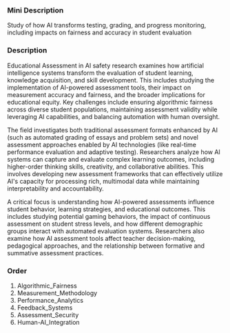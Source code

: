 ### Mini Description

Study of how AI transforms testing, grading, and progress monitoring, including impacts on fairness and accuracy in student evaluation

### Description

Educational Assessment in AI safety research examines how artificial intelligence systems transform the evaluation of student learning, knowledge acquisition, and skill development. This includes studying the implementation of AI-powered assessment tools, their impact on measurement accuracy and fairness, and the broader implications for educational equity. Key challenges include ensuring algorithmic fairness across diverse student populations, maintaining assessment validity while leveraging AI capabilities, and balancing automation with human oversight.

The field investigates both traditional assessment formats enhanced by AI (such as automated grading of essays and problem sets) and novel assessment approaches enabled by AI technologies (like real-time performance evaluation and adaptive testing). Researchers analyze how AI systems can capture and evaluate complex learning outcomes, including higher-order thinking skills, creativity, and collaborative abilities. This involves developing new assessment frameworks that can effectively utilize AI's capacity for processing rich, multimodal data while maintaining interpretability and accountability.

A critical focus is understanding how AI-powered assessments influence student behavior, learning strategies, and educational outcomes. This includes studying potential gaming behaviors, the impact of continuous assessment on student stress levels, and how different demographic groups interact with automated evaluation systems. Researchers also examine how AI assessment tools affect teacher decision-making, pedagogical approaches, and the relationship between formative and summative assessment practices.

### Order

1. Algorithmic_Fairness
2. Measurement_Methodology
3. Performance_Analytics
4. Feedback_Systems
5. Assessment_Security
6. Human-AI_Integration
